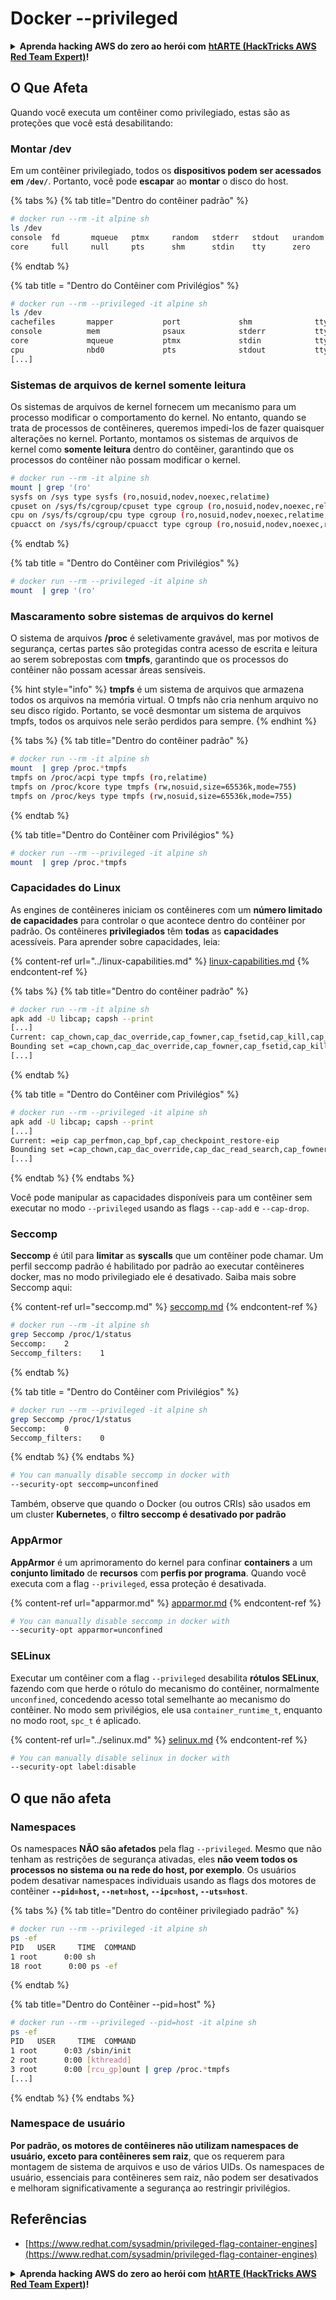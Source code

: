 # Docker --privileged

<details>

<summary><strong>Aprenda hacking AWS do zero ao herói com</strong> <a href="https://training.hacktricks.xyz/courses/arte"><strong>htARTE (HackTricks AWS Red Team Expert)</strong></a><strong>!</strong></summary>

* Você trabalha em uma **empresa de cibersegurança**? Gostaria de ver sua **empresa anunciada no HackTricks**? ou gostaria de ter acesso à **última versão do PEASS ou baixar o HackTricks em PDF**? Confira os [**PLANOS DE ASSINATURA**](https://github.com/sponsors/carlospolop)!
* Descubra [**A Família PEASS**](https://opensea.io/collection/the-peass-family), nossa coleção exclusiva de [**NFTs**](https://opensea.io/collection/the-peass-family)
* Adquira o [**swag oficial PEASS & HackTricks**](https://peass.creator-spring.com)
* **Junte-se ao** [**💬**](https://emojipedia.org/speech-balloon/) [**grupo Discord**](https://discord.gg/hRep4RUj7f) ou ao [**grupo telegram**](https://t.me/peass) ou **siga-me** no **Twitter** 🐦[**@carlospolopm**](https://twitter.com/hacktricks_live)**.**
* **Compartilhe seus truques de hacking enviando PRs para o [repositório hacktricks](https://github.com/carlospolop/hacktricks) e [repositório hacktricks-cloud](https://github.com/carlospolop/hacktricks-cloud)**.

</details>

## O Que Afeta

Quando você executa um contêiner como privilegiado, estas são as proteções que você está desabilitando:

### Montar /dev

Em um contêiner privilegiado, todos os **dispositivos podem ser acessados em `/dev/`**. Portanto, você pode **escapar** ao **montar** o disco do host.

{% tabs %}
{% tab title="Dentro do contêiner padrão" %}
```bash
# docker run --rm -it alpine sh
ls /dev
console  fd       mqueue   ptmx     random   stderr   stdout   urandom
core     full     null     pts      shm      stdin    tty      zero
```
{% endtab %}

{% tab title = "Dentro do Contêiner com Privilégios" %}
```bash
# docker run --rm --privileged -it alpine sh
ls /dev
cachefiles       mapper           port             shm              tty24            tty44            tty7
console          mem              psaux            stderr           tty25            tty45            tty8
core             mqueue           ptmx             stdin            tty26            tty46            tty9
cpu              nbd0             pts              stdout           tty27            tty47            ttyS0
[...]
```
### Sistemas de arquivos de kernel somente leitura

Os sistemas de arquivos de kernel fornecem um mecanismo para um processo modificar o comportamento do kernel. No entanto, quando se trata de processos de contêineres, queremos impedi-los de fazer quaisquer alterações no kernel. Portanto, montamos os sistemas de arquivos de kernel como **somente leitura** dentro do contêiner, garantindo que os processos do contêiner não possam modificar o kernel.
```bash
# docker run --rm -it alpine sh
mount | grep '(ro'
sysfs on /sys type sysfs (ro,nosuid,nodev,noexec,relatime)
cpuset on /sys/fs/cgroup/cpuset type cgroup (ro,nosuid,nodev,noexec,relatime,cpuset)
cpu on /sys/fs/cgroup/cpu type cgroup (ro,nosuid,nodev,noexec,relatime,cpu)
cpuacct on /sys/fs/cgroup/cpuacct type cgroup (ro,nosuid,nodev,noexec,relatime,cpuacct)
```
{% endtab %}

{% tab title = "Dentro do Contêiner com Privilégios" %}
```bash
# docker run --rm --privileged -it alpine sh
mount  | grep '(ro'
```
### Mascaramento sobre sistemas de arquivos do kernel

O sistema de arquivos **/proc** é seletivamente gravável, mas por motivos de segurança, certas partes são protegidas contra acesso de escrita e leitura ao serem sobrepostas com **tmpfs**, garantindo que os processos do contêiner não possam acessar áreas sensíveis.

{% hint style="info" %}
**tmpfs** é um sistema de arquivos que armazena todos os arquivos na memória virtual. O tmpfs não cria nenhum arquivo no seu disco rígido. Portanto, se você desmontar um sistema de arquivos tmpfs, todos os arquivos nele serão perdidos para sempre.
{% endhint %}

{% tabs %}
{% tab title="Dentro do contêiner padrão" %}
```bash
# docker run --rm -it alpine sh
mount  | grep /proc.*tmpfs
tmpfs on /proc/acpi type tmpfs (ro,relatime)
tmpfs on /proc/kcore type tmpfs (rw,nosuid,size=65536k,mode=755)
tmpfs on /proc/keys type tmpfs (rw,nosuid,size=65536k,mode=755)
```
{% endtab %}

{% tab title="Dentro do Contêiner com Privilégios" %}
```bash
# docker run --rm --privileged -it alpine sh
mount  | grep /proc.*tmpfs
```
### Capacidades do Linux

As engines de contêineres iniciam os contêineres com um **número limitado de capacidades** para controlar o que acontece dentro do contêiner por padrão. Os contêineres **privilegiados** têm **todas** as **capacidades** acessíveis. Para aprender sobre capacidades, leia:

{% content-ref url="../linux-capabilities.md" %}
[linux-capabilities.md](../linux-capabilities.md)
{% endcontent-ref %}

{% tabs %}
{% tab title="Dentro do contêiner padrão" %}
```bash
# docker run --rm -it alpine sh
apk add -U libcap; capsh --print
[...]
Current: cap_chown,cap_dac_override,cap_fowner,cap_fsetid,cap_kill,cap_setgid,cap_setuid,cap_setpcap,cap_net_bind_service,cap_net_raw,cap_sys_chroot,cap_mknod,cap_audit_write,cap_setfcap=eip
Bounding set =cap_chown,cap_dac_override,cap_fowner,cap_fsetid,cap_kill,cap_setgid,cap_setuid,cap_setpcap,cap_net_bind_service,cap_net_raw,cap_sys_chroot,cap_mknod,cap_audit_write,cap_setfcap
[...]
```
{% endtab %}

{% tab title = "Dentro do Contêiner com Privilégios" %}
```bash
# docker run --rm --privileged -it alpine sh
apk add -U libcap; capsh --print
[...]
Current: =eip cap_perfmon,cap_bpf,cap_checkpoint_restore-eip
Bounding set =cap_chown,cap_dac_override,cap_dac_read_search,cap_fowner,cap_fsetid,cap_kill,cap_setgid,cap_setuid,cap_setpcap,cap_linux_immutable,cap_net_bind_service,cap_net_broadcast,cap_net_admin,cap_net_raw,cap_ipc_lock,cap_ipc_owner,cap_sys_module,cap_sys_rawio,cap_sys_chroot,cap_sys_ptrace,cap_sys_pacct,cap_sys_admin,cap_sys_boot,cap_sys_nice,cap_sys_resource,cap_sys_time,cap_sys_tty_config,cap_mknod,cap_lease,cap_audit_write,cap_audit_control,cap_setfcap,cap_mac_override,cap_mac_admin,cap_syslog,cap_wake_alarm,cap_block_suspend,cap_audit_read
[...]
```
{% endtab %}
{% endtabs %}

Você pode manipular as capacidades disponíveis para um contêiner sem executar no modo `--privileged` usando as flags `--cap-add` e `--cap-drop`.

### Seccomp

**Seccomp** é útil para **limitar** as **syscalls** que um contêiner pode chamar. Um perfil seccomp padrão é habilitado por padrão ao executar contêineres docker, mas no modo privilegiado ele é desativado. Saiba mais sobre Seccomp aqui:

{% content-ref url="seccomp.md" %}
[seccomp.md](seccomp.md)
{% endcontent-ref %}
```bash
# docker run --rm -it alpine sh
grep Seccomp /proc/1/status
Seccomp:	2
Seccomp_filters:	1
```
{% endtab %}

{% tab title = "Dentro do Contêiner com Privilégios" %}
```bash
# docker run --rm --privileged -it alpine sh
grep Seccomp /proc/1/status
Seccomp:	0
Seccomp_filters:	0
```
{% endtab %}
{% endtabs %}
```bash
# You can manually disable seccomp in docker with
--security-opt seccomp=unconfined
```
Também, observe que quando o Docker (ou outros CRIs) são usados em um cluster **Kubernetes**, o **filtro seccomp é desativado por padrão**

### AppArmor

**AppArmor** é um aprimoramento do kernel para confinar **containers** a um **conjunto limitado** de **recursos** com **perfis por programa**. Quando você executa com a flag `--privileged`, essa proteção é desativada.

{% content-ref url="apparmor.md" %}
[apparmor.md](apparmor.md)
{% endcontent-ref %}
```bash
# You can manually disable seccomp in docker with
--security-opt apparmor=unconfined
```
### SELinux

Executar um contêiner com a flag `--privileged` desabilita **rótulos SELinux**, fazendo com que herde o rótulo do mecanismo do contêiner, normalmente `unconfined`, concedendo acesso total semelhante ao mecanismo do contêiner. No modo sem privilégios, ele usa `container_runtime_t`, enquanto no modo root, `spc_t` é aplicado.

{% content-ref url="../selinux.md" %}
[selinux.md](../selinux.md)
{% endcontent-ref %}
```bash
# You can manually disable selinux in docker with
--security-opt label:disable
```
## O que não afeta

### Namespaces

Os namespaces **NÃO são afetados** pela flag `--privileged`. Mesmo que não tenham as restrições de segurança ativadas, eles **não veem todos os processos no sistema ou na rede do host, por exemplo**. Os usuários podem desativar namespaces individuais usando as flags dos motores de contêiner **`--pid=host`, `--net=host`, `--ipc=host`, `--uts=host`**.

{% tabs %}
{% tab title="Dentro do contêiner privilegiado padrão" %}
```bash
# docker run --rm --privileged -it alpine sh
ps -ef
PID   USER     TIME  COMMAND
1 root      0:00 sh
18 root      0:00 ps -ef
```
{% endtab %}

{% tab title="Dentro do Contêiner --pid=host" %}
```bash
# docker run --rm --privileged --pid=host -it alpine sh
ps -ef
PID   USER     TIME  COMMAND
1 root      0:03 /sbin/init
2 root      0:00 [kthreadd]
3 root      0:00 [rcu_gp]ount | grep /proc.*tmpfs
[...]
```
{% endtab %}
{% endtabs %}

### Namespace de usuário

**Por padrão, os motores de contêineres não utilizam namespaces de usuário, exceto para contêineres sem raiz**, que os requerem para montagem de sistema de arquivos e uso de vários UIDs. Os namespaces de usuário, essenciais para contêineres sem raiz, não podem ser desativados e melhoram significativamente a segurança ao restringir privilégios.

## Referências

* [https://www.redhat.com/sysadmin/privileged-flag-container-engines](https://www.redhat.com/sysadmin/privileged-flag-container-engines)

<details>

<summary><strong>Aprenda hacking AWS do zero ao herói com</strong> <a href="https://training.hacktricks.xyz/courses/arte"><strong>htARTE (HackTricks AWS Red Team Expert)</strong></a><strong>!</strong></summary>

* Você trabalha em uma **empresa de cibersegurança**? Gostaria de ver sua **empresa anunciada no HackTricks**? ou gostaria de ter acesso à **última versão do PEASS ou baixar o HackTricks em PDF**? Confira os [**PLANOS DE ASSINATURA**](https://github.com/sponsors/carlospolop)!
* Descubra [**A Família PEASS**](https://opensea.io/collection/the-peass-family), nossa coleção exclusiva de [**NFTs**](https://opensea.io/collection/the-peass-family)
* Adquira o [**swag oficial PEASS & HackTricks**](https://peass.creator-spring.com)
* **Junte-se ao** [**💬**](https://emojipedia.org/speech-balloon/) [**grupo Discord**](https://discord.gg/hRep4RUj7f) ou ao [**grupo telegram**](https://t.me/peass) ou **siga-me** no **Twitter** 🐦[**@carlospolopm**](https://twitter.com/hacktricks_live)**.**
* **Compartilhe seus truques de hacking enviando PRs para o [repositório hacktricks](https://github.com/carlospolop/hacktricks) e [repositório hacktricks-cloud](https://github.com/carlospolop/hacktricks-cloud)**.

</details>
